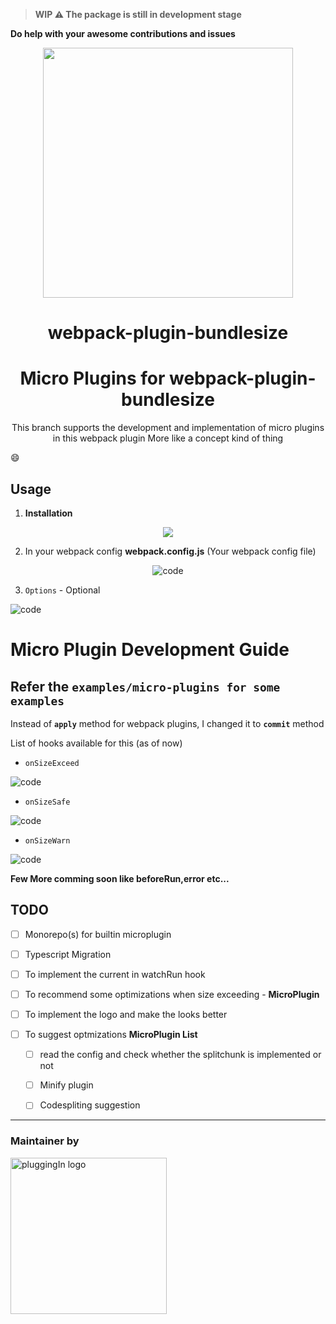 > **WIP :warning: The package is still in development stage**

**Do help with your awesome contributions and issues**


<p align="center" >
    <img src="https://imgur.com/A2YgC4S.png" width="400px" />
</p>
<h1  align="center"> webpack-plugin-bundlesize </h1>
<h1  align="center"> Micro Plugins for webpack-plugin-bundlesize  </h1>



<p align="center" >
This branch supports the development and implementation of micro plugins in this webpack plugin
More like a concept kind of thing
</p>



:smile:


## Usage
1. **Installation**

<p align="center" >
    <img src="https://imgur.com/yA8RpjI.png" />
</p>


2. In your webpack config
**webpack.config.js** (Your webpack config file)


<p align="center">
<img src="https://imgur.com/ZaKqM28.png" alt="code" />
</p>


3. `Options` - Optional



<p align="">
<img src="https://imgur.com/e3o3SIn.png" alt="code" />
</p>




# Micro Plugin Development Guide
## Refer the `examples/micro-plugins for some examples`

Instead of **`apply`** method for webpack plugins, I changed it to **`commit`** method

List of hooks available for this (as of now)
- `onSizeExceed`


<img src="https://imgur.com/O75j2Zd.png" alt="code" />



- `onSizeSafe`


<img src="https://imgur.com/3lQkRQH.png" alt="code" />




- `onSizeWarn`

<img src="https://imgur.com/UcI4mJF.png" alt="code" />


**Few More comming soon like beforeRun,error etc...**




## TODO
- [ ] Monorepo(s) for builtin microplugin

- [ ] Typescript Migration

- [ ] To implement the current in watchRun hook

- [ ] To recommend some optimizations when size exceeding - **MicroPlugin**

- [ ] To implement the logo and make the looks better

- [ ] To suggest optmizations **MicroPlugin List**

   - [ ] read the config and check whether the splitchunk is implemented or not
   
   - [ ] Minify plugin
   
   - [ ] Codespliting suggestion
   
---

### Maintainer by

<img alt="pluggingIn logo" src="https://imgur.com/kjyrz79.png" width="250px" />

